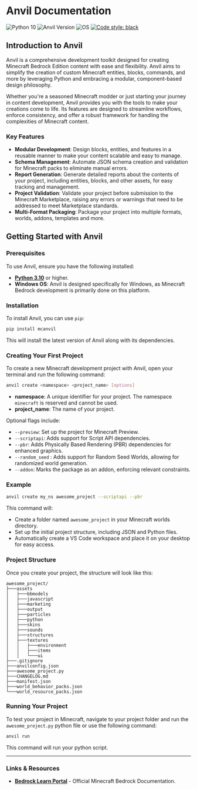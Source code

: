 # Anvil Documentation

![Python 10](https://img.shields.io/badge/python-3.10%20%20|%20%203.11%20%20|%20%203.12-g.svg)
![Anvil Version](https://img.shields.io/badge/beta-0.8.4-yellow.svg)
![OS](https://img.shields.io/badge/OS-Windows-blue.svg)
[![Code style: black](https://img.shields.io/badge/code%20style-black-000000.svg)](https://github.com/psf/black)

## Introduction to Anvil

Anvil is a comprehensive development toolkit designed for creating Minecraft Bedrock Edition content with ease and flexibility. Anvil aims to simplify the creation of custom Minecraft entities, blocks, commands, and more by leveraging Python and embracing a modular, component-based design philosophy.

Whether you're a seasoned Minecraft modder or just starting your journey in content development, Anvil provides you with the tools to make your creations come to life. Its features are designed to streamline workflows, enforce consistency, and offer a robust framework for handling the complexities of Minecraft content.

### Key Features

- **Modular Development**: Design blocks, entities, and features in a reusable manner to make your content scalable and easy to manage.
- **Schema Management**: Automate JSON schema creation and validation for Minecraft packs to eliminate manual errors.
- **Report Generation**: Generate detailed reports about the contents of your project, including entities, blocks, and other assets, for easy tracking and management.
- **Project Validation**: Validate your project before submission to the Minecraft Marketplace, raising any errors or warnings that need to be addressed to meet Marketplace standards.
- **Multi-Format Packaging**: Package your project into multiple formats, worlds, addons, templates and more.

## Getting Started with Anvil

### Prerequisites

To use Anvil, ensure you have the following installed:

- [**Python 3.10**](https://www.python.org/downloads/) or higher.
- **Windows OS**: Anvil is designed specifically for Windows, as Minecraft Bedrock development is primarily done on this platform.

### Installation

To install Anvil, you can use `pip`:

```bash
pip install mcanvil
```

This will install the latest version of Anvil along with its dependencies.

### Creating Your First Project

To create a new Minecraft development project with Anvil, open your terminal and run the following command:

```bash
anvil create <namespace> <project_name> [options]
```

- **namespace**: A unique identifier for your project. The namespace `minecraft` is reserved and cannot be used.
- **project_name**: The name of your project.

Optional flags include:

- `--preview`: Set up the project for Minecraft Preview.
- `--scriptapi`: Adds support for Script API dependencies.
- `--pbr`: Adds Physically Based Rendering (PBR) dependencies for enhanced graphics.
- `--random_seed` : Adds support for Random Seed Worlds, allowing for randomized world generation.
- `--addon`: Marks the package as an addon, enforcing relevant constraints.

### Example

```bash
anvil create my_ns awesome_project --scriptapi --pbr
```

This command will:

- Create a folder named `awesome_project` in your Minecraft worlds directory.
- Set up the initial project structure, including JSON and Python files.
- Automatically create a VS Code workspace and place it on your desktop for easy access.

### Project Structure

Once you create your project, the structure will look like this:

```
awesome_project/
├───assets
│   ├───bbmodels
│   ├───javascript
│   ├───marketing
│   ├───output
│   ├───particles
│   ├───python
│   ├───skins
│   ├───sounds
│   ├───structures
│   ├───textures
│   │   ├───environment
│   │   ├───items
│   │   └───ui
├───.gitignore
├───anvilconfig.json
├───awesome_project.py
├───CHANGELOG.md
├───manifest.json
├───world_behavior_packs.json
└───world_resource_packs.json
```

### Running Your Project

To test your project in Minecraft, navigate to your project folder and run the `awesome_project.py` python file or use the following command:

```bash
anvil run
```

This command will run your python script.

---

### Links & Resources

- [**Bedrock Learn Portal**](https://learn.microsoft.com/en-gb/minecraft/creator/reference/) - Official Minecraft Bedrock Documentation.
